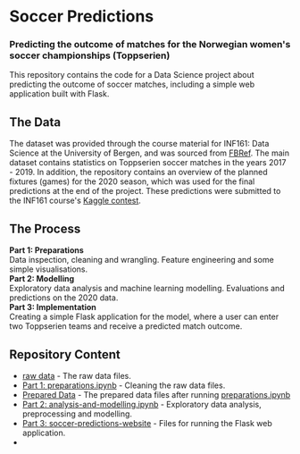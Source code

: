 # Soccer Predictions
### Predicting the outcome of matches for the Norwegian women's soccer championships (Toppserien)
This repository contains the code for a Data Science project about predicting the outcome of soccer matches, including a simple web application built with Flask.


## The Data
The dataset was provided through the course material for INF161: Data Science at the University of Bergen, and was 
sourced from [FBRef](https://fbref.com/en/comps/185/history/Toppserien-Seasons). The main dataset contains statistics on Toppserien 
soccer matches in the years 2017 - 2019. In addition, the repository contains an overview of the planned fixtures (games) for the 2020 season, 
which was used for the final predictions at the end of the project. These predictions were submitted to the INF161 course's [Kaggle contest](https://www.kaggle.com/c/inf161-innforing-i-data-science-2021/overview). 

## The Process
**Part 1: Preparations** <br>
Data inspection, cleaning and wrangling. Feature engineering and some simple visualisations.<br>
**Part 2: Modelling** <br>
Exploratory data analysis and machine learning modelling. Evaluations and predictions on the 2020 data.<br>
**Part 3: Implementation** <br>
Creating a simple Flask application for the model, where a user can enter two Toppserien teams and receive a predicted match outcome.<br>


## Repository Content
* [raw data]() - The raw data files.
* [Part 1: preparations.ipynb]() - Cleaning the raw data files. 
* [Prepared Data]() - The prepared data files after running [preparations.ipynb]()
* [Part 2: analysis-and-modelling.ipynb]() - Exploratory data analysis, preprocessing and modelling.
* [Part 3: soccer-predictions-website]() - Files for running the Flask web application.
* 
